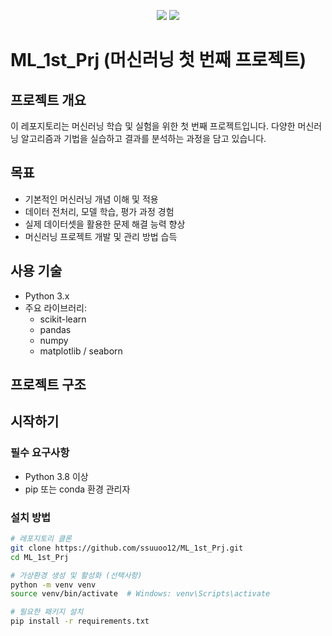 <p align="center">
  <img src="https://img.shields.io/badge/python-3776AB?style=for-the-badge&logo=python&logoColor=white" />
  <img src="https://img.shields.io/badge/github-181717?style=for-the-badge&logo=github&logoColor=white" />
</p>



# ML_1st_Prj (머신러닝 첫 번째 프로젝트)

## 프로젝트 개요
이 레포지토리는 머신러닝 학습 및 실험을 위한 첫 번째 프로젝트입니다. 다양한 머신러닝 알고리즘과 기법을 실습하고 결과를 분석하는 과정을 담고 있습니다.

## 목표
- 기본적인 머신러닝 개념 이해 및 적용
- 데이터 전처리, 모델 학습, 평가 과정 경험
- 실제 데이터셋을 활용한 문제 해결 능력 향상
- 머신러닝 프로젝트 개발 및 관리 방법 습득

## 사용 기술
- Python 3.x
- 주요 라이브러리:
  - scikit-learn
  - pandas
  - numpy
  - matplotlib / seaborn

## 프로젝트 구조



## 시작하기

### 필수 요구사항
- Python 3.8 이상
- pip 또는 conda 환경 관리자

### 설치 방법
```bash
# 레포지토리 클론
git clone https://github.com/ssuuoo12/ML_1st_Prj.git
cd ML_1st_Prj

# 가상환경 생성 및 활성화 (선택사항)
python -m venv venv
source venv/bin/activate  # Windows: venv\Scripts\activate

# 필요한 패키지 설치
pip install -r requirements.txt
